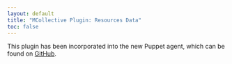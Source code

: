 ```yaml
---
layout: default
title: "MCollective Plugin: Resources Data"
toc: false
---
```


This plugin has been incorporated into the new Puppet agent, which can be found on [GitHub](https://github.com/puppetlabs/mcollective-puppet-agent#readme).
